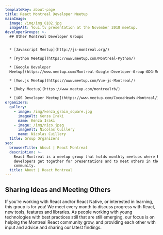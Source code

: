 ```yaml
---
templateKey: about-page
title: React Montreal Developer Meetup
mainImage:
  image: /img/img_0102.jpg
  imageAlt: Youi.tv presentation at the November 2018 meetup.
developerGroups: >-
  ## Other Montreal Developer Groups


  * [Javascript Meetup](http://js-montreal.org/)

  * [Python Meetup](https://www.meetup.com/Montreal-Python/)

  * [Google Developer
  Meetup](https://www.meetup.com/Montreal-Google-Developer-Group-GDG-Montreal/)

  * [Vue.js Meetup](https://www.meetup.com/Vue-js-Montreal/)

  * [Ruby Meetup](https://www.meetup.com/montrealrb/)

  * [iOS Developer Meetup](https://www.meetup.com/CocoaHeads-Montreal/)
organizers:
  gallery:
    - image: /img/kenza_grain_square.jpg
      imageAlt: Kenza Iraki
      name: Kenza Iraki
    - image: /img/nico.jpeg
      imageAlt: Nicolas Cuillery
      name: Nicolas Cuillery
  title: Group Organizers
seo:
  browserTitle: About | React Montreal
  description: >-
    React Montreal is a meetup group that holds monthly meetups where React
    developers get together for presentations and to meet others in the
    community.
  title: About | React Montreal
---
```

## Sharing Ideas and Meeting Others

If you're working with React and/or React Native, or interested in learning, this group is for you! We meet every month to discuss progress with React, new tools, features and libraries. As people working with young technologies with best practices still that are still emerging, our focus is on helping the Montreal React community grow, and providing each other with input and advice and sharing our latest findings.
